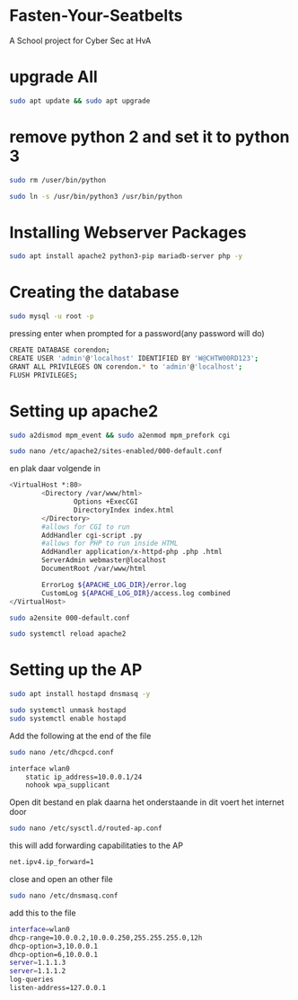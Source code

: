 # Fasten-Your-Seatbelts
A School project for Cyber Sec at HvA

# upgrade All
```bash 
sudo apt update && sudo apt upgrade
```

# remove python 2 and set it to python 3
```bash 
sudo rm /user/bin/python
```
```bash 
sudo ln -s /usr/bin/python3 /usr/bin/python
```

# Installing Webserver Packages
```bash 
sudo apt install apache2 python3-pip mariadb-server php -y
```

# Creating the database
```bash 
sudo mysql -u root -p 
```
pressing enter when prompted for a password(any password will do)
  ```bash 
  CREATE DATABASE corendon;
  CREATE USER 'admin'@'localhost' IDENTIFIED BY 'W@CHTW00RD123';
  GRANT ALL PRIVILEGES ON corendon.* to 'admin'@'localhost';
  FLUSH PRIVILEGES;
```
# Setting up apache2
```bash 
sudo a2dismod mpm_event && sudo a2enmod mpm_prefork cgi
```
```bash 
sudo nano /etc/apache2/sites-enabled/000-default.conf
```
en plak daar volgende in
```bash
<VirtualHost *:80>
        <Directory /var/www/html>
                Options +ExecCGI
                DirectoryIndex index.html
        </Directory>
        #allows for CGI to run
        AddHandler cgi-script .py
        #allows for PHP to run inside HTML
        AddHandler application/x-httpd-php .php .html
        ServerAdmin webmaster@localhost
        DocumentRoot /var/www/html

        ErrorLog ${APACHE_LOG_DIR}/error.log
        CustomLog ${APACHE_LOG_DIR}/access.log combined
</VirtualHost>
```
```bash 
sudo a2ensite 000-default.conf
```
```bash
sudo systemctl reload apache2
```
# Setting up the AP
```bash
sudo apt install hostapd dnsmasq -y
```
```bash 
sudo systemctl unmask hostapd
sudo systemctl enable hostapd
```
Add the following at the end of the file
```bash
sudo nano /etc/dhcpcd.conf
```
```bash
interface wlan0
    static ip_address=10.0.0.1/24
    nohook wpa_supplicant
```
Open dit bestand en plak daarna het onderstaande in dit voert het internet door
```bash
sudo nano /etc/sysctl.d/routed-ap.conf
```
this will add forwarding capabilitaties to the AP
```bash
net.ipv4.ip_forward=1
```
close and open an other file
```bash
sudo nano /etc/dnsmasq.conf
```
add this to the file
```bash
interface=wlan0
dhcp-range=10.0.0.2,10.0.0.250,255.255.255.0,12h
dhcp-option=3,10.0.0.1
dhcp-option=6,10.0.0.1
server=1.1.1.3
server=1.1.1.2
log-queries
listen-address=127.0.0.1
```
